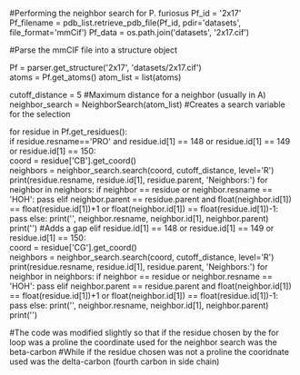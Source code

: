#Performing the neighbor search for P. furiosus
Pf_id = '2x17'     
Pf_filename = pdb_list.retrieve_pdb_file(Pf_id, pdir='datasets', file_format='mmCif')
Pf_data = os.path.join('datasets', '2x17.cif')

#Parse the mmCIF file into a structure object

Pf = parser.get_structure('2x17', 'datasets/2x17.cif')   
atoms = Pf.get_atoms()
atom_list = list(atoms)

cutoff_distance = 5  #Maximum distance for a neighbor (usually in A)
neighbor_search = NeighborSearch(atom_list)  #Creates a search variable for the selection

for residue in Pf.get_residues():     
    if residue.resname=='PRO' and residue.id[1] == 148 or residue.id[1] == 149 or residue.id[1] == 150:       
        coord = residue['CB'].get_coord()                 
        neighbors = neighbor_search.search(coord, cutoff_distance, level='R') 
        print(residue.resname, residue.id[1], residue.parent, 'Neighbors:')
        for neighbor in neighbors:
            if neighbor == residue or neighbor.resname == 'HOH':
                pass
            elif neighbor.parent == residue.parent and float(neighbor.id[1]) == float(residue.id[1])+1 or float(neighbor.id[1]) == float(residue.id[1])-1:
                pass
            else:
                print('', neighbor.resname, neighbor.id[1], neighbor.parent)
        print('')           #Adds a gap
    elif residue.id[1] == 148 or residue.id[1] == 149 or residue.id[1] == 150:       
        coord = residue['CG'].get_coord()                 
        neighbors = neighbor_search.search(coord, cutoff_distance, level='R') 
        print(residue.resname, residue.id[1], residue.parent, 'Neighbors:')
        for neighbor in neighbors:
            if neighbor == residue or neighbor.resname == 'HOH':
                pass
            elif neighbor.parent == residue.parent and float(neighbor.id[1]) == float(residue.id[1])+1 or float(neighbor.id[1]) == float(residue.id[1])-1:
                pass
            else:
                print('', neighbor.resname, neighbor.id[1], neighbor.parent)
        print('')  

#The code was modified slightly so that if the residue chosen by the for loop was a proline the coordinate used for the neighbor search was the beta-carbon
#While if the residue chosen was not a proline the cooridnate used was the delta-carbon (fourth carbon in side chain)
